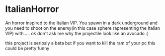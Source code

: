 # ItalianHorror
An horror inspired to the Italian VIP.
You spawn in a dark underground and you need to shoot on the enemy(in this case sphere rapresenting the Italian VIP) with.....
ok don't ask me why the projectile look like an avocado :)

this project is seriosly a beta but if you want to kill the ram of your pc this could be pretty funny
